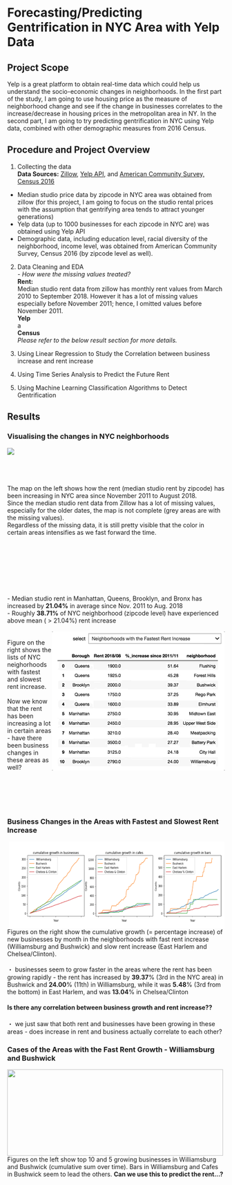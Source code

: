 # Forecasting/Predicting Gentrification in NYC Area with Yelp Data 
## Project Scope

Yelp is a great platform to obtain real-time data which could help us understand the socio-economic changes in neighborhoods. In the first part of the study, I am going to use housing price as the measure of neighborhood change and see if the change in businesses correlates to the increase/decrease in housing prices in the metropolitan area in NY. In the second part, I am going to try predicting gentrification in NYC using Yelp data, combined with other demographic measures from 2016 Census.

## Procedure and Project Overview
1) Collecting the data <br>
**Data Sources:** <a href="https://www.zillow.com/research/data/">Zillow</a>, <a href="https://www.yelp.com/developers">Yelp API</a>, and <a href="https://www.census.gov/acs/www/data/data-tables-and-tools/data-profiles/2016/">American Community Survey, Census 2016</a>
- Median studio price data by zipcode in NYC area was obtained from zillow (for this project, I am going to focus on the studio rental prices with the assumption that gentrifying area tends to attract younger generations)
- Yelp data (up to 1000 businesses for each zipcode in NYC are) was obtained using Yelp API
- Demographic data, including education level, racial diversity of the neighborhood, income level, was obtained from American Community Survey, Census 2016 (by zipcode level as well). 

2) Data Cleaning and EDA <br>
<i>- How were the missing values treated?</i>
    <br>
        <b>Rent:</b><br>
        Median studio rent data from zillow has monthly rent values from March 2010 to September 2018. However it has a lot of missing values especially before November 2011; hence, I omitted values before November 2011.
        <br>
        <b>Yelp</b>
        <br>
        a 
        <br>
        <b>Census</b>
        <br>
        <i>Please refer to the below result section for more details.</i>

3) Using Linear Regression to Study the Correlation between business increase and rent increase

4) Using Time Series Analysis to Predict the Future Rent

5) Using Machine Learning Classification Algorithms to Detect Gentrification

## Results
### Visualising the changes in NYC neighborhoods
<img align="left" src="final_project_gentrification_yelp_map.gif">
<br>
<br>
<br>
<br>
<br>
The map on the left shows how the rent (median studio rent by zipcode) has been increasing in NYC area since November 2011 to August 2018. <br>Since the median studio rent data from Zillow has a lot of missing values, especially for the older dates, the map is not complete (grey areas are with the missing values). <br>Regardless of the missing data, it is still pretty visible that the color in certain areas intensifies as we fast forward the time. 
<br>
<br>
<br>
<br>
<br>
<br>
<br>
<br>
<br>
- Median studio rent in Manhattan, Queens, Brooklyn, and Bronx has increased by <b>21.04%</b> in average since Nov. 2011 to Aug. 2018 <br>
- Roughly <b>38.71%</b> of NYC neighborhood (zipcode level) have experienced above mean ( > 21.04%) rent increase
<br>
<br>
<img align="right" src="final_project_gentrification_yelp_list.gif">
<br>
Figure on the right shows the lists of NYC neighorhoods with fastest and slowest rent increase.
<br><br>Now we know that the rent has been increasing a lot in certain areas - have there been business changes in these areas as well? <br><br><br><br><br><br>
<h3> Business Changes in the Areas with Fastest and Slowest Rent Increase </h3>
<img align="right" src="final_project_gentrificaition_yelp_cumulative_growth.png" width="500" height="200">
Figures on the right show the cumulative growth (= percentage increase) of new businesses by month in the neighborhoods with fast rent increase (Williamsburg and Bushwick) and slow rent increase (East Harlem and Chelsea/Clinton). <br>
<br>
・ businesses seem to grow faster in the areas where the rent has been growing rapidly - the rent has increased by <b>39.37</b>% (3rd in the NYC area) in Bushwick and <b>24.00</b>% (11th) in Williamsburg, while it was <b>5.48</b>% (3rd from the bottom) in East Harlem, and was <b>13.04</b>% in Chelsea/Clinton
<br>
<h4>Is there any correlation between business growth and rent increase?? </h4>
・ we just saw that both rent and businesses have been growing in these areas - does increase in rent and business actually correlate to each other?

<h3>Cases of the Areas with the Fast Rent Growth - Williamsburg and Bushwick</h3>
<img align="left" src="final_project_gentrificaition_yelp_williamsburg_bushwick_top10" width="500" height="200">
<br>
Figures on the left show top 10 and 5 growing businesses in Williamsburg and Bushwick (cumulative sum over time). Bars in Williamsburg and Cafes in Bushwick seem to lead the others. 
<b>Can we use this to predict the rent...?</b>

